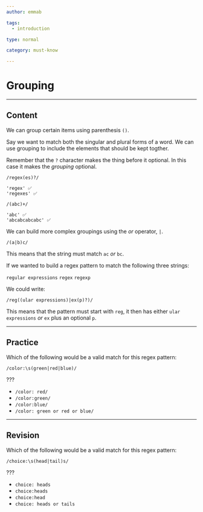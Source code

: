 ```yaml
---
author: emmab

tags:
  - introduction

type: normal

category: must-know

---
```

# Grouping

---
## Content

We can group certain items using parenthesis `()`. 

Say we want to match both the singular and plural forms of a word. We can use grouping to include the elements that should be kept togther. 

Remember that the `?` character makes the thing before it optional. In this case it makes the *grouping* optional.

```
/regex(es)?/

'regex' ✅
'regexes' ✅

/(abc)+/

'abc' ✅
'abcabcabcabc' ✅
```

We can build more complex groupings using the *or* operator, `|`.

`/(a|b)c/`

This means that the string must match `ac` *or* `bc`.

If we wanted to build a regex pattern to match the following three strings:

`regular expressions`
`regex`
`regexp`

We could write:

`/reg((ular expressions)|ex(p)?)/`

This means that the pattern must start with `reg`, it then has either `ular expressions` *or* `ex` plus an optional `p`.

---
## Practice

Which of the following would be a valid match for this regex pattern:
 
`/color:\s(green|red|blue)/`

???

* `/color: red/`
* `/color:green/`
* `/color:blue/`
* `/color: green or red or blue/`

---
## Revision

Which of the following would be a valid match for this regex pattern:
 
`/choice:\s(head|tail)s/`

???

* `choice: heads`
* `choice:heads`
* `choice:head`
* `choice: heads or tails`